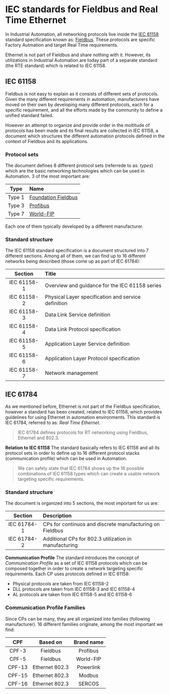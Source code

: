 # IEC standards for Fieldbus and Real Time Ethernet

In Industrial Automation, all networking protocols live inside the [IEC 61158](https://en.wikipedia.org/wiki/Fieldbus#IEC_61158_specification) standard specification known as: [Fieldbus](http://www.fieldbus.org/index.html). These protocols are specific Factory Autmation and target Real Time requirements.

Ethernet is not part of Fieldbus and share nothing with it. However, its utilizations in Industrial Automation are today part of a separate standard (the RTE standard) which is related to IEC 61158.

## IEC 61158
Fieldbus is not easy to explain as it consists of different sets of protocols. Given the many different requirements in automation, manufacturers have moved on their own by developing many different protocols, each for a specific requirement, and all the efforts made by the community to define a unified standard failed.

However an attempt to organize and provide order in the moltitude of protocols has been made and its final results are collected in IEC 61158, a document which structures the different automation protocols defined in the context of Fieldbus and its applications.

### Protocol sets
The document defines 8 different protocol sets (referrede to as: _types_) which are the basic networking technologies which can be used in Automation. 3 of the most important are:

| Type | Name |
|:----:|:-----|
| Type 1 | [Foundation Fieldbus](https://en.wikipedia.org/wiki/Foundation_Fieldbus_H1) |
| Type 3 | [Profibus](https://en.wikipedia.org/wiki/Profibus) |
| Type 7 | [World-FIP](https://en.wikipedia.org/wiki/Factory_Instrumentation_Protocol) |

Each one of them typically developed by a different manufacturer.

### Standard structure
The IEC 61158 standard specification is a document structured into 7 different sections. Among all of them, we can find up to 16 different networks being described (those come up as part of IEC 61784):

| Section | Title |
|:-------:|:------|
| IEC 61158-1 | Overview and guidance for the IEC 61158 series |
| IEC 61158-2 | Physical Layer specification and service definition |
| IEC 61158-3 | Data Link Service definition |
| IEC 61158-4 | Data Link Protocol specification |
| IEC 61158-5 | Application Layer Service definition |
| IEC 61158-6 | Application Layer Protocol specification |
| IEC 61158-7 | Network management |

## IEC 61784
As we mentioned before, Ethernet is not part of the Fieldbus specification, however a standard has been created, related to IEC 61158, which provides guidelines for using Ethernet in automation environments. This standard is IEC 61784, referred to as: _Real Time Ethernet_.

> IEC 61784 defines protocols for RT networking using Fieldbus, Ethernet and 802.3.

**Relation to IEC 61158** The standard basically refers to IEC 61158 and all its protocol sets in order to define up to 16 different protocol stacks (communication profile) which can be used in Automation. 

> We can safely state that IEC 61784 shows up the 16 possible combinations of IEC 61158 types which can create a usable network targeting specific requirements.

### Standard structure
The document is organized into 5 sections, the most important for us are:

| Section | Description |
|:-------:|:------|
| IEC 61784-1 | CPs for continuos and discrete manufacturing on Fieldbus |
| IEC 61784-2 | Additional CPs for 802.3 utilization in manufacturing |

**Communication Profile** The standard introduces the concept of _Communication Profile_ as a set of IEC 61158 protocols which can be composed together in order to create a network targeting specific requirements. Each CP uses protocols defined in IEC 61158:

- Physical protocols are taken from IEC 61158-2
- DLL protocols are taken from IEC 61158-3 and IEC 61158-4
- AL protocols are taken from IEC 61158-5 and IEC 61158-6 

### Communication Profile Families 
Since CPs can be many, they are all organized into families (following manufacturer). 16 different families originate, among the most important we find:

| CPF | Based on | Brand name |
|:---:|:--------:|:----------:|
| CPF-3 | Fieldbus | Profibus |
| CPF-5 | Fieldbus | World-FIP |
| CPF-13 | Ethernet 802.3 | Powerlink |
| CPF-15 | Ethernet 802.3 | Modbus |
| CPF-16 | Ethernet 802.3 | SERCOS |